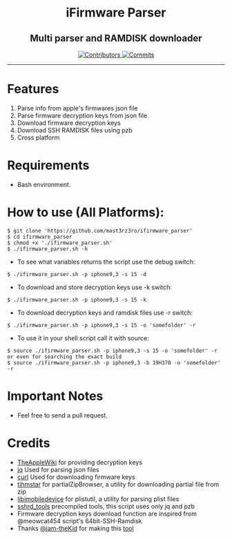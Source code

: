 <h1 align="center">iFirmware Parser</h1>
<h2 align="center">Multi parser and RAMDISK downloader</h2>
<p align="center">
  <a href="https://github.com/mast3rz3ro/ifirmware_parser/graphs/contributors" target="_blank">
    <img src="https://img.shields.io/github/contributors/mast3rz3ro/ifirmware_parser.svg" alt="Contributors">
  </a>
  <a href="https://github.com/mast3rz3ro/ifirmware_parser/commits/main" target="_blank">
    <img src="https://img.shields.io/github/commit-activity/w/mast3rz3ro/ifirmware_parser.svg" alt="Commits">
  </a>
</p>

---

# Features

1. Parse info from apple's firmwares json file
2. Parse firmware decryption keys from json file
3. Download firmware decryption keys
4. Download SSH RAMDISK files using pzb
5. Cross platform

# Requirements

* Bash environment.

# How to use (All Platforms):

```
$ git clone 'https://github.com/mast3rz3ro/ifirmware_parser'
$ cd ifirmware_parser
$ chmod +x './ifirmware_parser.sh'
$ ./ifirmware_parser.sh -h
```

* To see what variables returns the script use the debug switch:
```
$ ./ifirmware_parser.sh -p iphone9,3 -s 15 -d
```

* To download and store decryption keys use -k switch:
```
$ ./ifirmware_parser.sh -p iphone9,3 -s 15 -k
```

* To download decryption keys and ramdisk files use -r switch:
```
$ ./ifirmware_parser.sh -p iphone9,3 -s 15 -o 'somefolder' -r
```

* To use it in your shell script call it with source:

```
$ source ./ifirmware_parser.sh -p iphone9,3 -s 15 -o 'somefolder' -r
or even for searching the exact build
$ source ./ifirmware_parser.sh -p iphone9,3 -b 19H370 -o 'somefolder' -r
```

# Important Notes

* Feel free to send a pull request.

# Credits

- [TheAppleWiki](https://theapplewiki.com) for providing decryption keys
- [jq](https://jqlang.github.io/jq/download/) Used for parsing json files
- [curl](https://curl.se/windows/) Used for downloading firmware keys
- [tihmstar](https://github.com/partialZipBrowser) for partialZipBrowser, a utility for downloading partial file from zip
- [libimobiledevice](htts://github.com/libimobiledevice/libimobiledevice) for plistutil, a utility for parsing plist files
- [sshrd_tools](https://github.com/mast3rz3ro/sshrd_tools) precompiled tools, this script uses only jq and pzb
- Firmware decryption keys download function are inspired from @meowcat454 script's 64bit-SSH-Ramdisk
- Thanks [@iam-theKid](https://github.com/iam-theKid) for making this [tool](https://github.com/iam-theKid/iOS-Firmware-Keys-Parser)